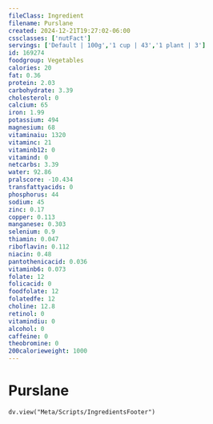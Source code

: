 ```yaml
---
fileClass: Ingredient
filename: Purslane
created: 2024-12-21T19:27:02-06:00
cssclasses: ['nutFact']
servings: ['Default | 100g','1 cup | 43','1 plant | 3']
id: 169274
foodgroup: Vegetables
calories: 20
fat: 0.36
protein: 2.03
carbohydrate: 3.39
cholesterol: 0
calcium: 65
iron: 1.99
potassium: 494
magnesium: 68
vitaminaiu: 1320
vitaminc: 21
vitaminb12: 0
vitamind: 0
netcarbs: 3.39
water: 92.86
pralscore: -10.434
transfattyacids: 0
phosphorus: 44
sodium: 45
zinc: 0.17
copper: 0.113
manganese: 0.303
selenium: 0.9
thiamin: 0.047
riboflavin: 0.112
niacin: 0.48
pantothenicacid: 0.036
vitaminb6: 0.073
folate: 12
folicacid: 0
foodfolate: 12
folatedfe: 12
choline: 12.8
retinol: 0
vitamindiu: 0
alcohol: 0
caffeine: 0
theobromine: 0
200calorieweight: 1000
---
```


# Purslane

```dataviewjs
dv.view("Meta/Scripts/IngredientsFooter")
```